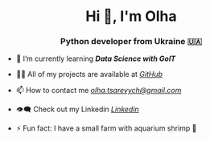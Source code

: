 <h1 align="center">Hi 👋, I'm Olha</h1>
<h3 align="center">Python developer from Ukraine 🇺🇦</h3>

- 🌱 I’m currently learning __*Data Science with GoIT*__

- 👨‍💻 All of my projects are available at   _*[GitHub](https://github.com/HelgaTsar)*_

- 📫 How to contact me   _*olha.tsarevych@gmail.com*_

- 👁️‍🗨️ Check out my Linkedin   _*[Linkedin](https://www.linkedin.com/in/olha-tsarevych/)*_

- ⚡ Fun fact: I have a small farm with aquarium shrimp 🦐
